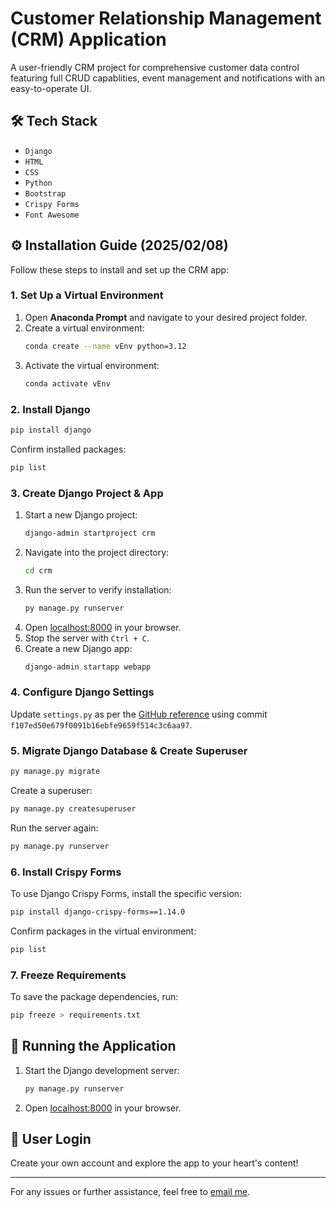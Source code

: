 # Customer Relationship Management (CRM) Application

A user-friendly CRM project for comprehensive customer data control featuring full CRUD capablities, event management and notifications with an easy-to-operate UI.

## 🛠️ Tech Stack

- `Django`
- `HTML`
- `CSS`
- `Python`
- `Bootstrap`
- `Crispy Forms`
- `Font Awesome`

## ⚙️ Installation Guide (2025/02/08)

Follow these steps to install and set up the CRM app:

### 1. Set Up a Virtual Environment

1. Open **Anaconda Prompt** and navigate to your desired project folder.
2. Create a virtual environment:
   ```sh
   conda create --name vEnv python=3.12
   ```
3. Activate the virtual environment:
   ```sh
   conda activate vEnv
   ```

### 2. Install Django

```sh
pip install django
```

Confirm installed packages:
```sh
pip list
```

### 3. Create Django Project & App

1. Start a new Django project:
   ```sh
   django-admin startproject crm
   ```
2. Navigate into the project directory:
   ```sh
   cd crm
   ```
3. Run the server to verify installation:
   ```sh
   py manage.py runserver
   ```
4. Open [localhost:8000](http://127.0.0.1:8000) in your browser.
5. Stop the server with `Ctrl + C`.
6. Create a new Django app:
   ```sh
   django-admin startapp webapp
   ```

### 4. Configure Django Settings

Update `settings.py` as per the [GitHub reference](https://github.com/waxx567/django-practice/tree/main/crm) using commit `f107ed50e679f0091b16ebfe9659f514c3c6aa97`.

### 5. Migrate Django Database & Create Superuser

```sh
py manage.py migrate
```

Create a superuser:
```sh
py manage.py createsuperuser
```

Run the server again:
```sh
py manage.py runserver
```

### 6. Install Crispy Forms

To use Django Crispy Forms, install the specific version:
```sh
pip install django-crispy-forms==1.14.0
```

Confirm packages in the virtual environment:
```sh
pip list
```

### 7. Freeze Requirements

To save the package dependencies, run:
```sh
pip freeze > requirements.txt
```

## 🏁 Running the Application

1. Start the Django development server:
   ```sh
   py manage.py runserver
   ```
2. Open [localhost:8000](http://127.0.0.1:8000) in your browser.

## 🔑 User Login

Create your own account and explore the app to your heart's content!

---
For any issues or further assistance, feel free to [email me](feedback@fivefiftyfive.io).
